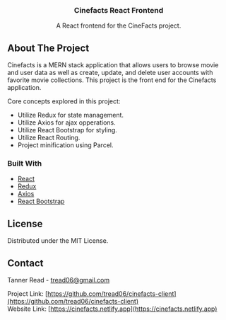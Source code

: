 <br />
<div align="center"> 

  <h3 align="center">Cinefacts React Frontend</h3>

  <p align="center">
    A React frontend for the CineFacts project.
  </p>
</div>


<!-- ABOUT THE PROJECT -->
## About The Project

Cinefacts is a MERN stack application that allows users to browse movie and user data as well as create, update, and delete user accounts with favorite movie collections. This project is the front end for the Cinefacts application.

Core concepts explored in this project:
* Utilize Redux for state management.
* Utilize Axios for ajax opperations.
* Utilize React Bootstrap for styling.
* Utilize React Routing.
* Project minification using Parcel.


### Built With

* [React](https://reactjs.org/)
* [Redux](https://redux.js.org/)
* [Axios](https://www.npmjs.com/package/axios)
* [React Bootstrap](https://react-bootstrap.github.io/)

<!-- LICENSE -->
## License

Distributed under the MIT License.

<!-- CONTACT -->
## Contact

Tanner Read - tread06@gmail.com

Project Link: [https://github.com/tread06/cinefacts-client](https://github.com/tread06/cinefacts-client)
<br />
Website Link: [https://cinefacts.netlify.app](https://cinefacts.netlify.app)

<!-- MARKDOWN LINKS & IMAGES -->
[product-screenshot]: images/screenshot.png
